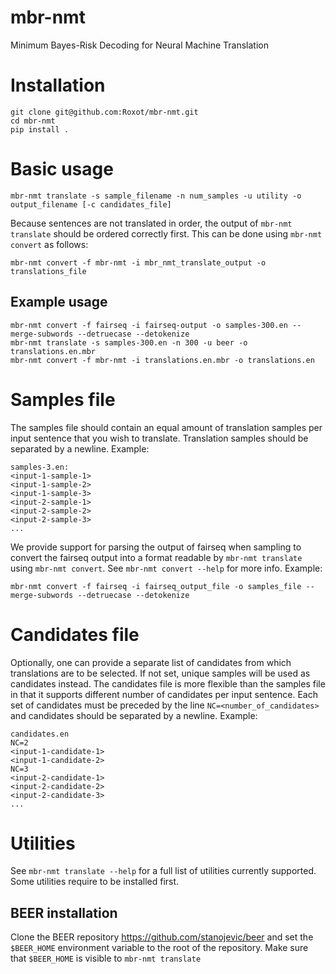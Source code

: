 # mbr-nmt
Minimum Bayes-Risk Decoding for Neural Machine Translation

# Installation
```
git clone git@github.com:Roxot/mbr-nmt.git
cd mbr-nmt
pip install .
```

# Basic usage
```
mbr-nmt translate -s sample_filename -n num_samples -u utility -o output_filename [-c candidates_file]
```

Because sentences are not translated in order, the output of `mbr-nmt translate` should be ordered correctly first. This can be done using `mbr-nmt convert` as follows:

```
mbr-nmt convert -f mbr-nmt -i mbr_nmt_translate_output -o translations_file
```

## Example usage
```
mbr-nmt convert -f fairseq -i fairseq-output -o samples-300.en --merge-subwords --detruecase --detokenize
mbr-nmt translate -s samples-300.en -n 300 -u beer -o translations.en.mbr
mbr-nmt convert -f mbr-nmt -i translations.en.mbr -o translations.en 
```

# Samples file
The samples file should contain an equal amount of translation samples per input sentence that you wish to translate. Translation samples should be separated by a newline. Example:
```
samples-3.en:
<input-1-sample-1>
<input-1-sample-2>
<input-1-sample-3>
<input-2-sample-1>
<input-2-sample-2>
<input-2-sample-3>
...
```

We provide support for parsing the output of fairseq when sampling to convert the fairseq output into a format readable by `mbr-nmt translate` using `mbr-nmt convert`. See `mbr-nmt convert --help` for more info. Example:

```
mbr-nmt convert -f fairseq -i fairseq_output_file -o samples_file --merge-subwords --detruecase --detokenize
```

# Candidates file
Optionally, one can provide a separate list of candidates from which translations are to be selected. If not set, unique samples will be used as candidates instead. The candidates file is more flexible than the samples file in that it supports different number of candidates per input sentence. Each set of candidates must be preceded by the line `NC=<number_of_candidates>` and candidates should be separated by a newline. Example:
```
candidates.en
NC=2
<input-1-candidate-1>
<input-1-candidate-2>
NC=3
<input-2-candidate-1>
<input-2-candidate-2>
<input-2-candidate-3>
...
```

# Utilities
See `mbr-nmt translate --help` for a full list of utilities currently supported. Some utilities require to be installed first.

## BEER installation
Clone the BEER repository https://github.com/stanojevic/beer and set the `$BEER_HOME` environment variable to the root of the repository. Make sure that `$BEER_HOME` is visible to `mbr-nmt translate`
